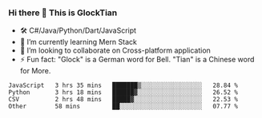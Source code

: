 ### Hi there 👋 This is GlockTian

- 🛠️ C#/Java/Python/Dart/JavaScript
- 🌱 I’m currently learning Mern Stack
- 👯 I’m looking to collaborate on Cross-platform application
- ⚡ Fun fact: "Glock" is a German word for Bell. "Tian" is a Chinese word for More.


<!--START_SECTION:waka-->

```text
JavaScript   3 hrs 35 mins   ███████▒░░░░░░░░░░░░░░░░░   28.84 %
Python       3 hrs 18 mins   ██████▓░░░░░░░░░░░░░░░░░░   26.52 %
CSV          2 hrs 48 mins   █████▓░░░░░░░░░░░░░░░░░░░   22.53 %
Other        58 mins         ██░░░░░░░░░░░░░░░░░░░░░░░   07.77 %
```

<!--END_SECTION:waka-->

<!--
**GlockTian/GlockTian** is a ✨ _special_ ✨ repository because its `README.md` (this file) appears on your GitHub profile.

Here are some ideas to get you started:

- 🔭 I’m currently working on ...
- 🌱 I’m currently learning ...
- 👯 I’m looking to collaborate on ...
- 🤔 I’m looking for help with ...
- 💬 Ask me about ...
- 📫 How to reach me: ...
- 😄 Pronouns: ...
- ⚡ Fun fact: ...
-->
